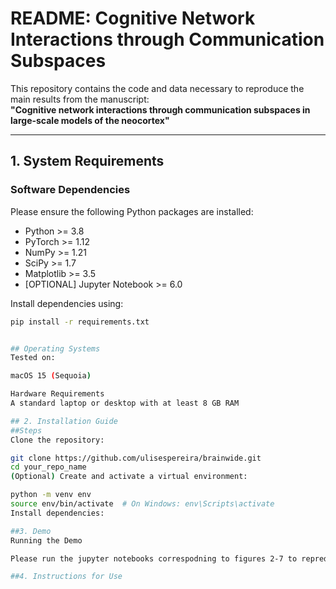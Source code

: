 # README: Cognitive Network Interactions through Communication Subspaces

This repository contains the code and data necessary to reproduce the main results from the manuscript:  
**"Cognitive network interactions through communication subspaces in large-scale models of the neocortex"**

---

## 1. System Requirements

### Software Dependencies

Please ensure the following Python packages are installed:

- Python >= 3.8  
- PyTorch >= 1.12  
- NumPy >= 1.21  
- SciPy >= 1.7  
- Matplotlib >= 3.5  
- [OPTIONAL] Jupyter Notebook >= 6.0  

Install dependencies using:

```bash
pip install -r requirements.txt


## Operating Systems
Tested on:

macOS 15 (Sequoia)

Hardware Requirements
A standard laptop or desktop with at least 8 GB RAM

## 2. Installation Guide
##Steps
Clone the repository:

git clone https://github.com/ulisespereira/brainwide.git
cd your_repo_name
(Optional) Create and activate a virtual environment:

python -m venv env
source env/bin/activate  # On Windows: env\Scripts\activate
Install dependencies:

##3. Demo
Running the Demo

Please run the jupyter notebooks correspodning to figures 2-7 to repreducing al the figures on the paper.

##4. Instructions for Use


